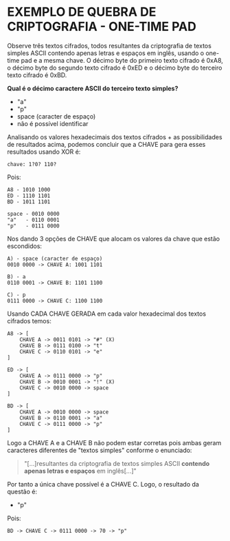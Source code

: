 <h1>EXEMPLO DE QUEBRA DE CRIPTOGRAFIA - ONE-TIME PAD</h1>

Observe três textos cifrados, todos resultantes da criptografia de textos simples ASCII contendo apenas letras e espaços em inglês, usando o one-time pad e a mesma chave. O décimo byte do primeiro texto cifrado é 0xA8, o décimo byte do segundo texto cifrado é 0xED e o décimo byte do terceiro texto cifrado é 0xBD.

<b>Qual é o décimo caractere ASCII do terceiro texto simples?</b>

- "a"
- "p"
- space (caracter de espaço)
- não é possível identificar

Analisando os valores hexadecimais dos textos cifrados + as possibilidades de resultados acima, podemos concluir que a CHAVE para gera esses resultados usando XOR é:

    chave: 1?0? 110?

Pois:

    A8 - 1010 1000
    ED - 1110 1101
    BD - 1011 1101

    space - 0010 0000
    "a"   - 0110 0001
    "p"   - 0111 0000

Nos dando 3 opções de CHAVE que alocam os valores da chave que estão escondidos:

    A) - space (caracter de espaço)
    0010 0000 -> CHAVE A: 1001 1101

    B) - a
    0110 0001 -> CHAVE B: 1101 1100

    C) - p
    0111 0000 -> CHAVE C: 1100 1100

Usando CADA CHAVE GERADA em cada valor hexadecimal dos textos cifrados temos:

    A8 -> [
        CHAVE A -> 0011 0101 -> "#" (X)
        CHAVE B -> 0111 0100 -> "t"
        CHAVE C -> 0110 0101 -> "e"
    ]

    ED -> [
        CHAVE A -> 0111 0000 -> "p"
        CHAVE B -> 0010 0001 -> "!" (X)
        CHAVE C -> 0010 0000 -> space
    ]

    BD -> [
        CHAVE A -> 0010 0000 -> space
        CHAVE B -> 0110 0001 -> "a"
        CHAVE C -> 0111 0000 -> "p"
    ]

Logo a CHAVE A e a CHAVE B não podem estar corretas pois ambas geram caracteres diferentes de "textos simples" conforme o enunciado:

> "[...]resultantes da criptografia de textos simples ASCII <b>contendo apenas letras e espaços</b> em inglês[...]"

Por tanto a única chave possível é a CHAVE C. Logo, o resultado da questão é:

- "p"

Pois:

    BD -> CHAVE C -> 0111 0000 -> 70 -> "p"